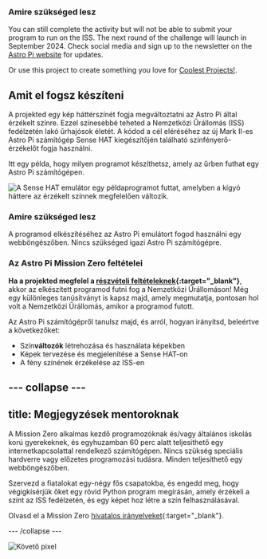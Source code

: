 ### Amire szükséged lesz

You can still complete the activity but will not be able to submit your program to run on the ISS. The next round of the challenge will launch in September 2024. Check social media and sign up to the newsletter on the [Astro Pi website](https://astro-pi.org/mission-zero/) for updates.

Or use this project to create something you love for [Coolest Projects!](https://online.coolestprojects.org/take-part).



## Amit el fogsz készíteni

A projekted egy kép háttérszínét fogja megváltoztatni az Astro Pi által érzékelt színre. Ezzel színesebbé teheted a Nemzetközi Űrállomás (ISS) fedélzetén lakó űrhajósok életét. A kódod a cél eléréséhez az új Mark II-es Astro Pi számítógép Sense HAT kiegészítőjén található színfényerő-érzékelőt fogja használni.

Itt egy példa, hogy milyen programot készíthetsz, amely az űrben futhat egy Astro Pi számítógépen.

![A Sense HAT emulátor egy példaprogramot futtat, amelyben a kígyó háttere az érzékelt színnek megfelelően változik.](images/finished.gif)

### Amire szükséged lesz

A programod elkészítéséhez az Astro Pi emulátort fogod használni egy webböngészőben. Nincs szükséged igazi Astro Pi számítógépre.

### Az Astro Pi Mission Zero feltételei

**Ha a projekted megfelel a [részvételi feltételeknek](https://astro-pi.org/mission-zero/eligibility){:target="_blank"}**, akkor az elkészített programod futni fog a Nemzetközi Űrállomáson! Még egy különleges tanúsítványt is kapsz majd, amely megmutatja, pontosan hol volt a Nemzetközi Űrállomás, amikor a programod futott.

Az Astro Pi számítógépről tanulsz majd, és arról, hogyan irányítsd, beleértve a következőket:
+ Szín**változók** létrehozása és használata képekben
+ Képek tervezése és megjelenítése a Sense HAT-on
+ A fény színének érzékelése az ISS-en

--- collapse ---
---
title: Megjegyzések mentoroknak
---

A Mission Zero alkalmas kezdő programozóknak és/vagy általános iskolás korú gyerekeknek, és egyhuzamban 60 perc alatt teljesíthető egy internetkapcsolattal rendelkező számítógépen. Nincs szükség speciális hardverre vagy előzetes programozási tudásra. Minden teljesíthető egy webböngészőben.

Szervezd a fiatalokat egy-négy fős csapatokba, és engedd meg, hogy végigkísérjük őket egy rövid Python program megírásán, amely érzékeli a színt az ISS fedélzetén, és egy képet hoz létre a szín felhasználásával.

Olvasd el a Mission Zero [hivatalos irányelveket](https://astro-pi.org/mission-zero/guidelines){:target="_blank"}.

--- /collapse ---

![Követő pixel](https://code.org/api/hour/begin_raspberrypi_astropi.png)
